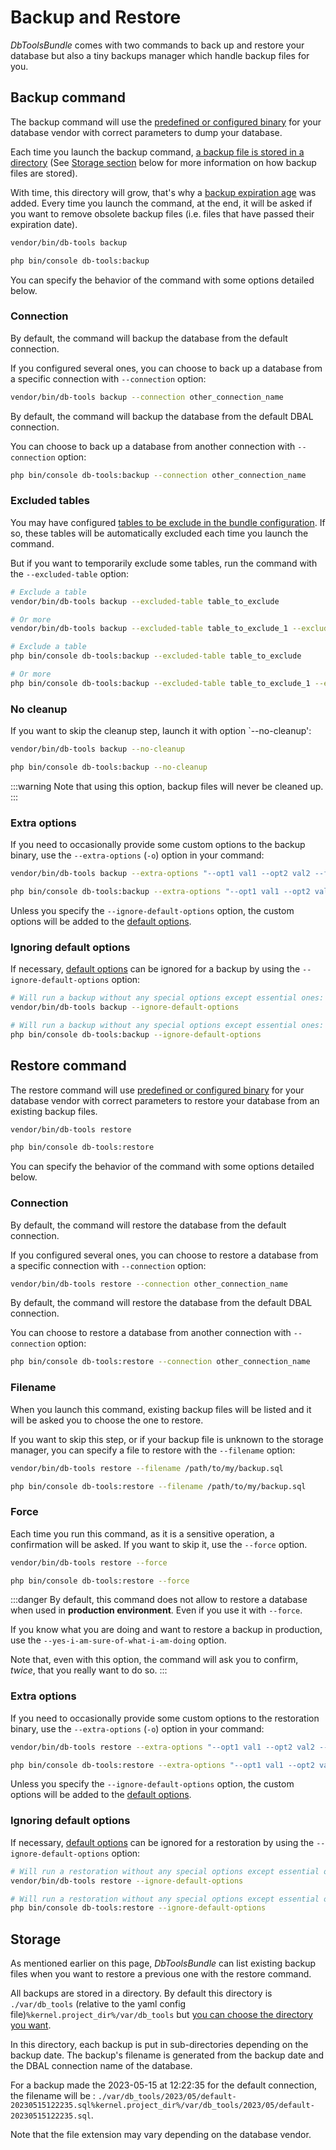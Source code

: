 # Backup and Restore

*DbToolsBundle* comes with two commands to back up and restore
your database but also a tiny backups manager which handle backup files for you.

## Backup command

The backup command will use the [predefined or configured binary](./configuration#binaries) for your
database vendor with correct parameters to dump your database.

Each time you launch the backup command, [a backup file is stored in a directory](./configuration#storage-directory) (See
[Storage section](#storage) below for more information on how backup files are stored).

With time, this directory will grow, that's why a [backup expiration age](./configuration#storage-directory#backup-expiration-age)
was added. Every time you launch the command, at the end, it will be asked if you want to remove obsolete
backup files (i.e. files that have passed their expiration date).

<div class="standalone">

```sh
vendor/bin/db-tools backup
```

</div>
<div class="symfony">

```sh
php bin/console db-tools:backup
```

</div>

You can specify the behavior of the command with some options detailed below.

### Connection

<div class="standalone">

By default, the command will backup the database from the default connection.

If you configured several ones, you can choose to back up a database from a specific
connection with `--connection` option:

```sh
vendor/bin/db-tools backup --connection other_connection_name
```

</div>
<div class="symfony">

By default, the command will backup the database from the default DBAL connection.

You can choose to back up a database from another connection with `--connection` option:

```sh
php bin/console db-tools:backup --connection other_connection_name
```

</div>

### Excluded tables

You may have configured [tables to be exclude in the bundle configuration](./configuration#excluded-tables).
If so, these tables will be automatically excluded each time you launch the command.

But if you want to temporarily exclude some tables, run the command with the `--excluded-table` option:

<div class="standalone">

```sh
# Exclude a table
vendor/bin/db-tools backup --excluded-table table_to_exclude

# Or more
vendor/bin/db-tools backup --excluded-table table_to_exclude_1 --excluded-table table_to_exclude_2
```

</div>
<div class="symfony">

```sh
# Exclude a table
php bin/console db-tools:backup --excluded-table table_to_exclude

# Or more
php bin/console db-tools:backup --excluded-table table_to_exclude_1 --excluded-table table_to_exclude_2
```

</div>

### No cleanup

If you want to skip the cleanup step, launch it with option `--no-cleanup':

<div class="standalone">

```sh
vendor/bin/db-tools backup --no-cleanup
```

</div>
<div class="symfony">

```sh
php bin/console db-tools:backup --no-cleanup
```

</div>

:::warning
Note that using this option, backup files will never be cleaned up.
:::

### Extra options

If you need to occasionally provide some custom options to the backup binary,
use the `--extra-options` (`-o`) option in your command:

<div class="standalone">

```sh
vendor/bin/db-tools backup --extra-options "--opt1 val1 --opt2 val2 --flag"
```

</div>
<div class="symfony">

```sh
php bin/console db-tools:backup --extra-options "--opt1 val1 --opt2 val2 --flag"
```

</div>

Unless you specify the `--ignore-default-options` option, the custom options
will be added to the [default options](./configuration#default-binary-options).

### Ignoring default options

If necessary, [default options](./configuration#default-binary-options) can be
ignored for a backup by using the `--ignore-default-options` option:

<div class="standalone">

```sh
# Will run a backup without any special options except essential ones:
vendor/bin/db-tools backup --ignore-default-options
```

</div>
<div class="symfony">

```sh
# Will run a backup without any special options except essential ones:
php bin/console db-tools:backup --ignore-default-options
```

</div>

## Restore command

The restore command will use [predefined or configured binary](./configuration#binaries) for your database vendor with correct parameters
to restore your database from an existing backup files.

<div class="standalone">

```sh
vendor/bin/db-tools restore
```

</div>
<div class="symfony">

```sh
php bin/console db-tools:restore
```

</div>

You can specify the behavior of the command with some options detailed below.

### Connection

<div class="standalone">

By default, the command will restore the database from the default connection.

If you configured several ones, you can choose to restore a database from a specific
connection with `--connection` option:

```sh
vendor/bin/db-tools restore --connection other_connection_name
```

</div>
<div class="symfony">

By default, the command will restore the database from the default DBAL connection.

You can choose to restore a database from another connection with `--connection` option:

```sh
php bin/console db-tools:restore --connection other_connection_name
```

</div>

### Filename

When you launch this command, existing backup files will be listed and it
will be asked you to choose the one to restore.

If you want to skip this step, or if your backup file is unknown to the storage
manager, you can specify a file to restore with the `--filename` option:

<div class="standalone">

```sh
vendor/bin/db-tools restore --filename /path/to/my/backup.sql
```

</div>
<div class="symfony">

```sh
php bin/console db-tools:restore --filename /path/to/my/backup.sql
```

</div>

### Force

Each time you run this command, as it is a sensitive operation, a confirmation will
be asked. If you want to skip it, use the `--force` option.


<div class="standalone">

```sh
vendor/bin/db-tools restore --force
```

</div>
<div class="symfony">

```sh
php bin/console db-tools:restore --force
```

</div>

:::danger
By default, this command does not allow to restore a database when used in **production environment**.
Even if you use it with `--force`.

If you know what you are doing and want to restore a
backup in production, use the `--yes-i-am-sure-of-what-i-am-doing` option.

Note that, even with this option, the command will ask you to confirm, *twice*, that you
really want to do so.
:::

### Extra options

If you need to occasionally provide some custom options to the restoration
binary, use the `--extra-options` (`-o`) option in your command:

<div class="standalone">

```sh
vendor/bin/db-tools restore --extra-options "--opt1 val1 --opt2 val2 --flag"
```

</div>
<div class="symfony">

```sh
php bin/console db-tools:restore --extra-options "--opt1 val1 --opt2 val2 --flag"
```

</div>

Unless you specify the `--ignore-default-options` option, the custom options
will be added to the [default options](./configuration#default-binary-options).

### Ignoring default options

If necessary, [default options](./configuration#default-binary-options) can be
ignored for a restoration by using the `--ignore-default-options` option:

<div class="standalone">

```sh
# Will run a restoration without any special options except essential ones:
vendor/bin/db-tools restore --ignore-default-options
```

</div>
<div class="symfony">

```sh
# Will run a restoration without any special options except essential ones:
php bin/console db-tools:restore --ignore-default-options
```

</div>


## Storage

As mentioned earlier on this page, *DbToolsBundle* can list existing backup files
when you want to restore a previous one with the restore command.

All backups are stored in a directory. By default this directory is <span class="standalone">`./var/db_tools` (relative to the yaml config file)</span><span class="symfony">`%kernel.project_dir%/var/db_tools`</span>
but [you can choose the directory you want](./configuration#storage-directory).

In this directory, each backup is put in sub-directories depending on the backup date. The backup's filename
is generated from the backup date and the DBAL connection name of the database.

For a backup made the 2023-05-15 at 12:22:35 for the default connection, the filename will be :
<span class="standalone">`./var/db_tools/2023/05/default-20230515122235.sql`</span><span class="symfony">`%kernel.project_dir%/var/db_tools/2023/05/default-20230515122235.sql`</span>.

Note that the file extension may vary depending on the database vendor.
